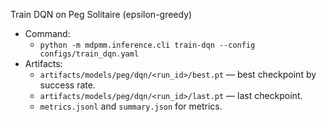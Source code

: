 
Train DQN on Peg Solitaire (epsilon-greedy)

- Command:
  - `python -m mdpmm.inference.cli train-dqn --config configs/train_dqn.yaml`
- Artifacts:
  - `artifacts/models/peg/dqn/<run_id>/best.pt` — best checkpoint by success rate.
  - `artifacts/models/peg/dqn/<run_id>/last.pt` — last checkpoint.
  - `metrics.jsonl` and `summary.json` for metrics.
